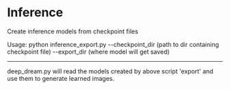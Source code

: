 # Inference
Create inference models from checkpoint files

Usage:
python inference_export.py --checkpoint_dir (path to dir containing checkpoint file) --export_dir (where model will get saved)

-----------------------------

deep_dream.py will read the models created by above script 'export' and use them to generate learned images.
